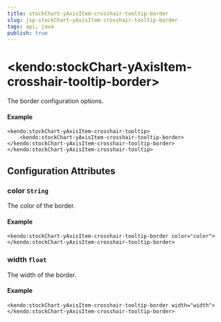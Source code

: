 ```yaml
---
title: stockChart-yAxisItem-crosshair-tooltip-border
slug: jsp-stockChart-yAxisItem-crosshair-tooltip-border
tags: api, java
publish: true
---
```


# \<kendo:stockChart-yAxisItem-crosshair-tooltip-border\>

The border configuration options.

#### Example
    <kendo:stockChart-yAxisItem-crosshair-tooltip>
        <kendo:stockChart-yAxisItem-crosshair-tooltip-border></kendo:stockChart-yAxisItem-crosshair-tooltip-border>
    </kendo:stockChart-yAxisItem-crosshair-tooltip>

## Configuration Attributes

### color `String`

The color of the border.

#### Example
    <kendo:stockChart-yAxisItem-crosshair-tooltip-border color="color">
    </kendo:stockChart-yAxisItem-crosshair-tooltip-border>

### width `float`

The width of the border.

#### Example
    <kendo:stockChart-yAxisItem-crosshair-tooltip-border width="width">
    </kendo:stockChart-yAxisItem-crosshair-tooltip-border>

 
